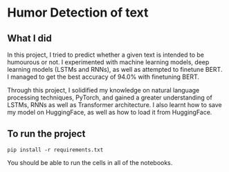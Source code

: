 # Humor Detection of text

## What I did

In this project, I tried to predict whether a given text is intended to be humourous or not. I experimented with machine learning models, deep learning models (LSTMs and RNNs), as well as attempted to finetune BERT. I managed to get the best accuracy of 94.0% with finetuning BERT.

Through this project, I solidified my knowledge on natural language processing techniques, PyTorch, and gained a greater understanding of LSTMs, RNNs as well as Transformer architecture.
I also learnt how to save my model on HuggingFace, as well as how to load it from HuggingFace.

## To run the project

```pip install -r requirements.txt```

You should be able to run the cells in all of the notebooks.